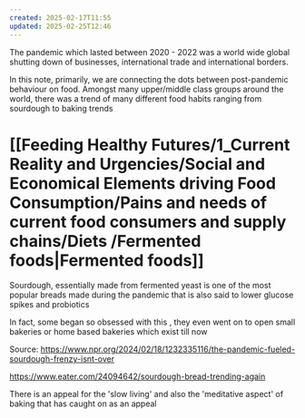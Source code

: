 ```yaml
---
created: 2025-02-17T11:55
updated: 2025-02-25T12:46
---
```

The pandemic which lasted between 2020 - 2022 was a world wide global shutting down of businesses, international trade and international borders.

In this note, primarily, we are connecting the dots between post-pandemic behaviour on food. Amongst many upper/middle class groups around the world, there was a trend of many different food habits ranging from sourdough to baking trends

# [[Feeding Healthy Futures/1_Current Reality and Urgencies/Social and Economical Elements driving Food Consumption/Pains and needs of current food consumers and supply chains/Diets /Fermented foods|Fermented foods]]

Sourdough, essentially made from fermented yeast is one of the most popular breads made during the pandemic that is also said to lower glucose spikes and probiotics

In fact, some began so obsessed with this , they even went on to open small bakeries or home based bakeries which exist till now 

Source: https://www.npr.org/2024/02/18/1232335116/the-pandemic-fueled-sourdough-frenzy-isnt-over 

https://www.eater.com/24094642/sourdough-bread-trending-again 

There is an appeal for the 'slow living' and also the 'meditative aspect' of  baking that has caught on as an appeal 

